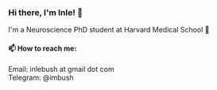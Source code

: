 ### Hi there, I'm Inle! 👋
I'm a Neuroscience PhD student at Harvard Medical School 🌱<br>

#### 📫 How to reach me:
Email: inlebush at gmail dot com<br>
Telegram: @imbush
